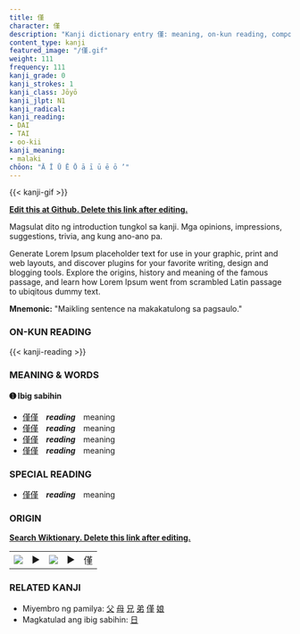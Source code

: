 ```yaml
---
title: 僅
character: 僅
description: "Kanji dictionary entry 僅: meaning, on-kun reading, compounds, origin, related kanji"
content_type: kanji
featured_image: "/僅.gif"
weight: 111
frequency: 111
kanji_grade: 0
kanji_strokes: 1
kanji_class: Jōyō
kanji_jlpt: N1
kanji_radical: 
kanji_reading: 
- DAI
- TAI
- oo-kii
kanji_meaning:
- malaki
chōon: "Ā Ī Ū Ē Ō ā ī ū ē ō ’"
---
```

[//]: # (Don't edit the line below. Kanji animated GIF code is automatically generated.)
{{< kanji-gif >}}

[//]: # (Edit below this line.)

**[Edit this at Github. Delete this link after editing.](https://github.com/tim0g/tim/tree/main/content/kanji/僅/index.md)**

Magsulat dito ng introduction tungkol sa kanji. Mga opinions, impressions, suggestions, trivia, ang kung ano-ano pa.

Generate Lorem Ipsum placeholder text for use in your graphic, print and web layouts, and discover plugins for your favorite writing, design and blogging tools. Explore the origins, history and meaning of the famous passage, and learn how Lorem Ipsum went from scrambled Latin passage to ubiqitous dummy text.
 
**Mnemonic:** "Maikling sentence na makakatulong sa pagsaulo."

### ON-KUN READING

[//]: # (Don't edit the line below. ON-KUN READING code is automatically generated.)
{{< kanji-reading >}}

### MEANING & WORDS

#### ➊ **Ibig sabihin**
  - [僅](../僅)[僅](../僅)　***reading***　meaning
  - [僅](../僅)[僅](../僅)　***reading***　meaning
  - [僅](../僅)[僅](../僅)　***reading***　meaning
  - [僅](../僅)[僅](../僅)　***reading***　meaning

### SPECIAL READING
  - [僅](../僅)[僅](../僅)　***reading***　meaning

### ORIGIN

**[Search Wiktionary. Delete this link after editing.](https://wiktionary.org/wiki/僅)**
<table class="kanji-table"><tr><td>
<img src="60px-僅-bronze.svg.png">
</td><td>▶</td><td>
<img src="60px-僅-oracle.svg.png">
</td><td>▶</td>
<td class="kanji-origin">僅</td>
</tr></table>

### RELATED KANJI
- Miyembro ng pamilya: [父](../父) [母](../母) [兄](../兄) [弟](../弟) [僅](../僅) [娘](../娘)
- Magkatulad ang ibig sabihin: [日](../日)
